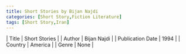 ```yaml
---
title: Short Stories by Bijan Najdi
categories: [Short Story,Fiction Literature]
tags: [Short Story,Iran]
---     
```

| Title | Short Stories  |
| Author |  Bijan Najdi  |
| Publication Date | 1994   |
| Country | America |
| Genre | None  |
        
